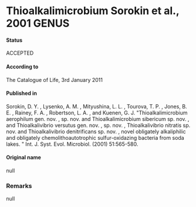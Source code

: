 Thioalkalimicrobium Sorokin et al., 2001 GENUS
=======

#### Status
ACCEPTED

#### According to
The Catalogue of Life, 3rd January 2011

#### Published in
Sorokin, D. Y. , Lysenko, A. M. , Mityushina, L. L. , Tourova, T. P. , Jones, B. E. , Rainey, F. A. , Robertson, L. A. , and Kuenen, G. J. "Thioalkalimicrobium aerophilum gen. nov. , sp. nov. and Thioalkalimicrobium sibericum sp. nov. , and Thioalkalivibrio versutus gen. nov. , sp. nov. , Thioalkalivibrio nitratis sp. nov. and Thioalkalivibrio denitrificans sp. nov. , novel obligately alkaliphilic and obligately chemolithoautotrophic sulfur-oxidazing bacteria from soda lakes. " Int. J. Syst. Evol. Microbiol. (2001) 51:565-580.

#### Original name
null

### Remarks
null